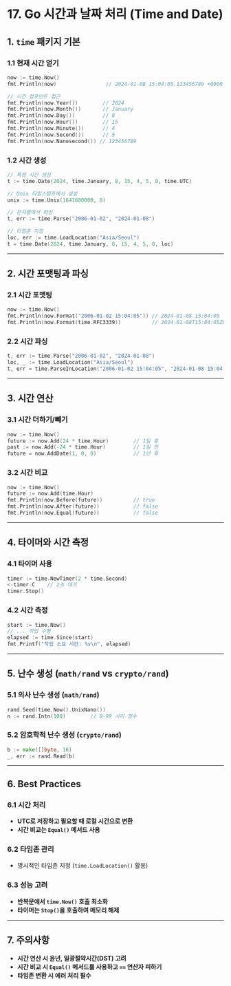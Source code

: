 # 17. Go 시간과 날짜 처리 (Time and Date)

## 1. `time` 패키지 기본

### 1.1 현재 시간 얻기
```go
now := time.Now()
fmt.Println(now)                // 2024-01-08 15:04:05.123456789 +0900 KST

// 시간 컴포넌트 접근
fmt.Println(now.Year())        // 2024
fmt.Println(now.Month())       // January
fmt.Println(now.Day())         // 8
fmt.Println(now.Hour())        // 15
fmt.Println(now.Minute())      // 4
fmt.Println(now.Second())      // 5
fmt.Println(now.Nanosecond()) // 123456789
```

### 1.2 시간 생성
```go
// 특정 시간 생성
t := time.Date(2024, time.January, 8, 15, 4, 5, 0, time.UTC)

// Unix 타임스탬프에서 생성
unix := time.Unix(1641600000, 0)

// 문자열에서 파싱
t, err := time.Parse("2006-01-02", "2024-01-08")

// 타임존 지정
loc, err := time.LoadLocation("Asia/Seoul")
t = time.Date(2024, time.January, 8, 15, 4, 5, 0, loc)
```

---

## 2. 시간 포맷팅과 파싱

### 2.1 시간 포맷팅
```go
now := time.Now()
fmt.Println(now.Format("2006-01-02 15:04:05")) // 2024-01-08 15:04:05
fmt.Println(now.Format(time.RFC3339))          // 2024-01-08T15:04:05Z07:00
```

### 2.2 시간 파싱
```go
t, err := time.Parse("2006-01-02", "2024-01-08")
loc, _ := time.LoadLocation("Asia/Seoul")
t, err = time.ParseInLocation("2006-01-02 15:04:05", "2024-01-08 15:04:05", loc)
```

---

## 3. 시간 연산

### 3.1 시간 더하기/빼기
```go
now := time.Now()
future := now.Add(24 * time.Hour)        // 1일 후
past := now.Add(-24 * time.Hour)         // 1일 전
future = now.AddDate(1, 0, 0)            // 1년 후
```

### 3.2 시간 비교
```go
now := time.Now()
future := now.Add(time.Hour)
fmt.Println(now.Before(future))          // true
fmt.Println(now.After(future))           // false
fmt.Println(now.Equal(future))           // false
```

---

## 4. 타이머와 시간 측정

### 4.1 타이머 사용
```go
timer := time.NewTimer(2 * time.Second)
<-timer.C    // 2초 대기
timer.Stop()
```

### 4.2 시간 측정
```go
start := time.Now()
// ... 작업 수행
elapsed := time.Since(start)
fmt.Printf("작업 소요 시간: %v\n", elapsed)
```

---

## 5. 난수 생성 (`math/rand` vs `crypto/rand`)

### 5.1 의사 난수 생성 (`math/rand`)
```go
rand.Seed(time.Now().UnixNano())
n := rand.Intn(100)        // 0-99 사이 정수
```

### 5.2 암호학적 난수 생성 (`crypto/rand`)
```go
b := make([]byte, 16)
_, err := rand.Read(b)
```

---

## 6. Best Practices

### 6.1 시간 처리
- **UTC로 저장하고 필요할 때 로컬 시간으로 변환**
- **시간 비교는 `Equal()` 메서드 사용**

### 6.2 타임존 관리
- 명시적인 타임존 지정 (`time.LoadLocation()` 활용)

### 6.3 성능 고려
- **반복문에서 `time.Now()` 호출 최소화**
- **타이머는 `Stop()`을 호출하여 메모리 해제**

---

## 7. 주의사항
- **시간 연산 시 윤년, 일광절약시간(DST) 고려**
- **시간 비교 시 `Equal()` 메서드를 사용하고 `==` 연산자 피하기**
- **타임존 변환 시 에러 처리 필수**
